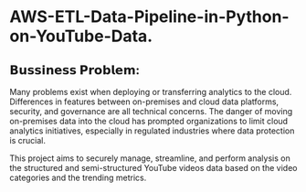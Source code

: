 # AWS-ETL-Data-Pipeline-in-Python-on-YouTube-Data.

## 𝗕𝘂𝘀𝘀𝗶𝗻𝗲𝘀𝘀 𝗣𝗿𝗼𝗯𝗹𝗲𝗺:
Many problems exist when deploying or transferring analytics to the cloud. Differences in features between on-premises and cloud data platforms, security, and governance are all technical concerns. The danger of moving on-premises data into the cloud has prompted organizations to limit cloud analytics initiatives, especially in regulated industries where data protection is crucial.


This project aims to securely manage, streamline, and perform analysis on the structured and semi-structured YouTube videos data based on the video categories and the trending metrics.
